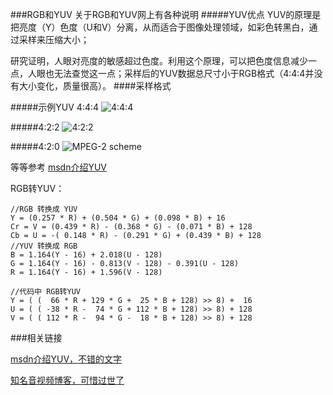 ###RGB和YUV
关于RGB和YUV网上有各种说明
#####YUV优点
 YUV的原理是把亮度（Y）色度（U和V）分离，从而适合于图像处理领域，如彩色转黑白，通过采样来压缩大小；

研究证明，人眼对亮度的敏感超过色度。利用这个原理，可以把色度信息减少一点，人眼也无法查觉这一点；采样后的YUV数据总尺寸小于RGB格式（4:4:4并没有大小变化，质量很高）。
####采样格式

#####示例YUV 4:4:4
![4:4:4](https://i-msdn.sec.s-msft.com/dynimg/IC130499.gif)

#####4:2:2
![4:2:2](https://i-msdn.sec.s-msft.com/dynimg/IC84769.gif)

#####4:2:0
![MPEG-2 scheme](https://i-msdn.sec.s-msft.com/dynimg/IC146945.gif)

等等参考 [msdn介绍YUV](https://msdn.microsoft.com/en-us/library/aa904813%28VS.80%29.aspx)

RGB转YUV：

    //RGB 转换成 YUV
    Y = (0.257 * R) + (0.504 * G) + (0.098 * B) + 16
    Cr = V = (0.439 * R) - (0.368 * G) - (0.071 * B) + 128
    Cb = U = -( 0.148 * R) - (0.291 * G) + (0.439 * B) + 128
    //YUV 转换成 RGB
    B = 1.164(Y - 16) + 2.018(U - 128)
    G = 1.164(Y - 16) - 0.813(V - 128) - 0.391(U - 128)
    R = 1.164(Y - 16) + 1.596(V - 128)
    
    //代码中 RGB转YUV
    Y = ( (  66 * R + 129 * G +  25 * B + 128) >> 8) +  16
	U = ( ( -38 * R -  74 * G + 112 * B + 128) >> 8) + 128
	V = ( ( 112 * R -  94 * G -  18 * B + 128) >> 8) + 128

###相关链接

[msdn介绍YUV，不错的文字](https://msdn.microsoft.com/en-us/library/aa904813%28VS.80%29.aspx)

[知名音视频博客，可惜过世了](http://blog.csdn.net/leixiaohua1020/article/details/18893769)
